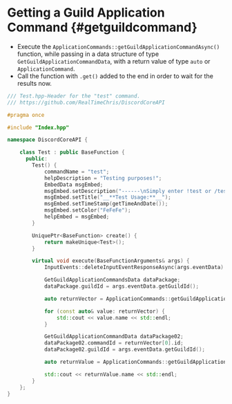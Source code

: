 Getting a Guild Application Command {#getguildcommand}
============
- Execute the `ApplicationCommands::getGuildApplicationCommandAsync()` function, while passing in a data structure of type `GetGuildApplicationCommandData`, with a return value of type `auto` or `ApplicationCommand`.
- Call the function with `.get()` added to the end in order to wait for the results now.

```cpp
/// Test.hpp-Header for the "test" command.
/// https://github.com/RealTimeChris/DiscordCoreAPI

#pragma once

#include "Index.hpp"

namespace DiscordCoreAPI {

	class Test : public BaseFunction {
	  public:
		Test() {
			commandName = "test";
			helpDescription = "Testing purposes!";
			EmbedData msgEmbed;
			msgEmbed.setDescription("------\nSimply enter !test or /test!\n------");
			msgEmbed.setTitle("__**Test Usage:**__");
			msgEmbed.setTimeStamp(getTimeAndDate());
			msgEmbed.setColor("FeFeFe");
			helpEmbed = msgEmbed;
		}

		UniquePtr<BaseFunction> create() {
			return makeUnique<Test>();
		}

		virtual void execute(BaseFunctionArguments& args) {
			InputEvents::deleteInputEventResponseAsync(args.eventData).get();

			GetGuildApplicationCommandsData dataPackage;
			dataPackage.guildId = args.eventData.getGuildId();

			auto returnVector = ApplicationCommands::getGuildApplicationCommandsAsync(dataPackage).get();

			for (const auto& value: returnVector) {
				std::cout << value.name << std::endl;
			}

			GetGuildApplicationCommandData dataPackage02;
			dataPackage02.commandId = returnVector[0].id;
			dataPackage02.guildId = args.eventData.getGuildId();

			auto returnValue = ApplicationCommands::getGuildApplicationCommandAsync(dataPackage02).get();

			std::cout << returnValue.name << std::endl;
		}
	};
}
```